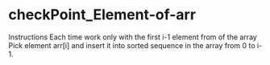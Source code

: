 # checkPoint_Element-of-arr
Instructions
Each time work only with the first i-1 element from of the array
Pick element arr[i] and insert it into sorted sequence in the array from 0 to i-1.
